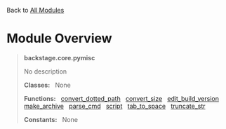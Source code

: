 Back to [All Modules](https://github.com/pyrustic/backstage/blob/master/docs/modules/README.md#readme)

# Module Overview

> **backstage.core.pymisc**
> 
> No description
>
> **Classes:** &nbsp; None
>
> **Functions:** &nbsp; [convert\_dotted\_path](https://github.com/pyrustic/backstage/blob/master/docs/modules/content/backstage.core.pymisc/content/functions.md#convert_dotted_path) &nbsp; [convert\_size](https://github.com/pyrustic/backstage/blob/master/docs/modules/content/backstage.core.pymisc/content/functions.md#convert_size) &nbsp; [edit\_build\_version](https://github.com/pyrustic/backstage/blob/master/docs/modules/content/backstage.core.pymisc/content/functions.md#edit_build_version) &nbsp; [make\_archive](https://github.com/pyrustic/backstage/blob/master/docs/modules/content/backstage.core.pymisc/content/functions.md#make_archive) &nbsp; [parse\_cmd](https://github.com/pyrustic/backstage/blob/master/docs/modules/content/backstage.core.pymisc/content/functions.md#parse_cmd) &nbsp; [script](https://github.com/pyrustic/backstage/blob/master/docs/modules/content/backstage.core.pymisc/content/functions.md#script) &nbsp; [tab\_to\_space](https://github.com/pyrustic/backstage/blob/master/docs/modules/content/backstage.core.pymisc/content/functions.md#tab_to_space) &nbsp; [truncate\_str](https://github.com/pyrustic/backstage/blob/master/docs/modules/content/backstage.core.pymisc/content/functions.md#truncate_str)
>
> **Constants:** &nbsp; None
